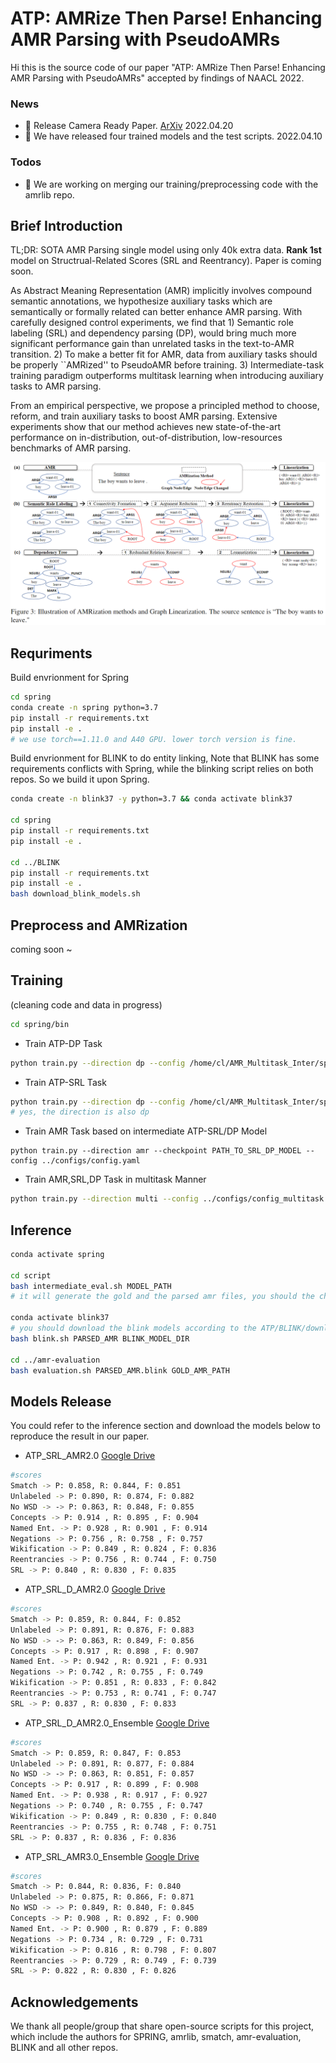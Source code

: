 # ATP: AMRize Then Parse! Enhancing AMR Parsing with PseudoAMRs

Hi this is the source code of our paper "ATP: AMRize Then Parse! Enhancing AMR Parsing with PseudoAMRs" accepted by findings of NAACL 2022.

### News
 - 🎈 Release Camera Ready Paper. [ArXiv](https://arxiv.org/abs/2204.08875) 2022.04.20
 - 🎈 We have released four trained models and the test scripts. 2022.04.10

### Todos
 - 🎯 We are working on merging our training/preprocessing code with the amrlib repo. 

## Brief Introduction
TL;DR: SOTA AMR Parsing single model using only 40k extra data. **Rank 1st** model on Structrual-Related Scores (SRL and Reentrancy). Paper is coming soon.

As Abstract Meaning Representation (AMR) implicitly involves compound semantic annotations, we hypothesize auxiliary tasks which are semantically or formally related can better enhance AMR parsing. With carefully designed control experiments, we find that 1) Semantic role labeling (SRL) and dependency parsing (DP), would bring much more significant performance gain than unrelated tasks in the text-to-AMR transition. 2) To make a better fit for AMR, data from auxiliary tasks should be properly ``AMRized'' to PseudoAMR before training. 3) Intermediate-task training paradigm outperforms multitask learning when introducing auxiliary tasks to AMR parsing. 

From an empirical perspective, we propose a principled method to choose, reform, and train auxiliary tasks to boost AMR parsing. Extensive experiments show that our method achieves new state-of-the-art performance on in-distribution, out-of-distribution, low-resources benchmarks of AMR parsing.


<div align=center>
<img width=800 src="./img.png"/>
</div>

## Requriments

Build envrionment for Spring
```bash
cd spring
conda create -n spring python=3.7
pip install -r requirements.txt
pip install -e .
# we use torch==1.11.0 and A40 GPU. lower torch version is fine.
```

Build envrionment for BLINK to do entity linking, Note that BLINK has some requirements conflicts with Spring, while the blinking script relies on both repos. So we build it upon Spring.
```bash
conda create -n blink37 -y python=3.7 && conda activate blink37

cd spring
pip install -r requirements.txt
pip install -e .

cd ../BLINK
pip install -r requirements.txt
pip install -e .
bash download_blink_models.sh
```
## Preprocess and AMRization

coming soon ~

## Training 

(cleaning code and data in progress)

```bash
cd spring/bin
```

- Train ATP-DP Task

```bash
python train.py --direction dp --config /home/cl/AMR_Multitask_Inter/spring/configs/config_dp.yaml
```

- Train ATP-SRL Task
```bash
python train.py --direction dp --config /home/cl/AMR_Multitask_Inter/spring/configs/config_srl.yaml 
# yes, the direction is also dp
```


- Train AMR Task based on intermediate ATP-SRL/DP Model

```
python train.py --direction amr --checkpoint PATH_TO_SRL_DP_MODEL --config ../configs/config.yaml
```

- Train AMR,SRL,DP Task in multitask Manner

```bash
python train.py --direction multi --config ../configs/config_multitask.yaml
```


## Inference

```bash
conda activate spring

cd script
bash intermediate_eval.sh MODEL_PATH 
# it will generate the gold and the parsed amr files, you should the change the path of AMR2.0/3.0 Dataset in the script.

conda activate blink37 
# you should download the blink models according to the ATP/BLINK/download_blink_models.sh in BLINK repo
bash blink.sh PARSED_AMR BLINK_MODEL_DIR

cd ../amr-evaluation
bash evaluation.sh PARSED_AMR.blink GOLD_AMR_PATH
```

## Models Release

You could refer to the inference section and download the models below to reproduce the result in our paper.

- ATP_SRL_AMR2.0 [Google Drive](https://drive.google.com/file/d/1MUJ6tW_0MY9SWAbRVEWXHzWYxx9nDx9W/view?usp=sharing)

```sh
#scores
Smatch -> P: 0.858, R: 0.844, F: 0.851
Unlabeled -> P: 0.890, R: 0.874, F: 0.882
No WSD -> -> P: 0.863, R: 0.848, F: 0.855
Concepts -> P: 0.914 , R: 0.895 , F: 0.904
Named Ent. -> P: 0.928 , R: 0.901 , F: 0.914
Negations -> P: 0.756 , R: 0.758 , F: 0.757
Wikification -> P: 0.849 , R: 0.824 , F: 0.836
Reentrancies -> P: 0.756 , R: 0.744 , F: 0.750
SRL -> P: 0.840 , R: 0.830 , F: 0.835
```

- ATP_SRL_D_AMR2.0 [Google Drive](https://drive.google.com/file/d/1sxKOjkkZ9MqveF6yMuMT5GfuvPVJcgKH/view?usp=sharing)

```sh
#scores
Smatch -> P: 0.859, R: 0.844, F: 0.852
Unlabeled -> P: 0.891, R: 0.876, F: 0.883
No WSD -> -> P: 0.863, R: 0.849, F: 0.856
Concepts -> P: 0.917 , R: 0.898 , F: 0.907
Named Ent. -> P: 0.942 , R: 0.921 , F: 0.931
Negations -> P: 0.742 , R: 0.755 , F: 0.749
Wikification -> P: 0.851 , R: 0.833 , F: 0.842
Reentrancies -> P: 0.753 , R: 0.741 , F: 0.747
SRL -> P: 0.837 , R: 0.830 , F: 0.833
```

- ATP_SRL_D_AMR2.0_Ensemble [Google Drive](https://drive.google.com/file/d/1cj216t9Qc1_D24f9Cs-jTv4z_fMPInER/view?usp=sharing)
```sh
#scores
Smatch -> P: 0.859, R: 0.847, F: 0.853
Unlabeled -> P: 0.891, R: 0.877, F: 0.884
No WSD -> -> P: 0.863, R: 0.851, F: 0.857
Concepts -> P: 0.917 , R: 0.899 , F: 0.908
Named Ent. -> P: 0.938 , R: 0.917 , F: 0.927
Negations -> P: 0.740 , R: 0.755 , F: 0.747
Wikification -> P: 0.849 , R: 0.830 , F: 0.840
Reentrancies -> P: 0.755 , R: 0.748 , F: 0.751
SRL -> P: 0.837 , R: 0.836 , F: 0.836
```

- ATP_SRL_AMR3.0_Ensemble [Google Drive](https://drive.google.com/file/d/1vtmkNVAZc8caPxAfwxn4pjvD4ll1uzjG/view?usp=sharing)
```sh
#scores
Smatch -> P: 0.844, R: 0.836, F: 0.840
Unlabeled -> P: 0.875, R: 0.866, F: 0.871
No WSD -> -> P: 0.849, R: 0.840, F: 0.845
Concepts -> P: 0.908 , R: 0.892 , F: 0.900
Named Ent. -> P: 0.900 , R: 0.879 , F: 0.889
Negations -> P: 0.734 , R: 0.729 , F: 0.731
Wikification -> P: 0.816 , R: 0.798 , F: 0.807
Reentrancies -> P: 0.729 , R: 0.749 , F: 0.739
SRL -> P: 0.822 , R: 0.830 , F: 0.826
```

## Acknowledgements
We thank all people/group that share open-source scripts for this project, which include the authors for SPRING, amrlib, smatch, amr-evaluation, BLINK and all other repos.
